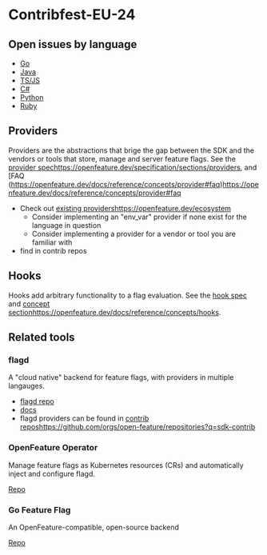 # Contribfest-EU-24

## Open issues by language

- [Go](https://github.com/search?q=org%3Aopen-feature+type%3Aissue+label%3Acontribfest+state%3Aopen+language%3AGo+&type=issues&state=open)
- [Java](https://github.com/search?q=org%3Aopen-feature+type%3Aissue+label%3Acontribfest+state%3Aopen+language%3Ajava+&type=issues&state=open)
- [TS/JS](https://github.com/search?q=org%3Aopen-feature+type%3Aissue+label%3Acontribfest+state%3Aopen+language%3ATypescript+&type=issues&state=open)
- [C#](https://github.com/search?q=org%3Aopen-feature+type%3Aissue+label%3Acontribfest+language%3AC%23+++&type=issues&state=open)
- [Python](https://github.com/search?q=org%3Aopen-feature+type%3Aissue+label%3Acontribfest+state%3Aopen+language%3Apython+&type=issues&state=open)
- [Ruby](https://github.com/search?q=org%3Aopen-feature+type%3Aissue+label%3Acontribfest+state%3Aopen+language%3Aruby+&type=issues&state=open)

## Providers

Providers are the abstractions that brige the gap between the SDK and the vendors or tools that store, manage and server feature flags.
See the [provider spec](https://openfeature.dev/specification/sections/providers)https://openfeature.dev/specification/sections/providers, and [FAQ (https://openfeature.dev/docs/reference/concepts/provider#faq)https://openfeature.dev/docs/reference/concepts/provider#faq

- Check out [existing providers](https://openfeature.dev/ecosystem)https://openfeature.dev/ecosystem
  - Consider implementing an "env_var" provider if none exist for the language in question
  - Consider implementing a provider for a vendor or tool you are familiar with
- find in contrib repos
 
## Hooks

Hooks add arbitrary functionality to a flag evaluation.
See the [hook spec](https://openfeature.dev/specification/sections/hooks) and [concept section](https://openfeature.dev/docs/reference/concepts/hooks)https://openfeature.dev/docs/reference/concepts/hooks.

## Related tools

### flagd

A "cloud native" backend for feature flags, with providers in multiple langauges.

- [flagd repo](https://github.com/open-feature/flagd)
- [docs](https://flagd.dev/)
- flagd providers can be found in [contrib repos](https://github.com/orgs/open-feature/repositories?q=sdk-contrib)https://github.com/orgs/open-feature/repositories?q=sdk-contrib

### OpenFeature Operator

Manage feature flags as Kubernetes resources (CRs) and automatically inject and configure flagd.

[Repo](https://github.com/open-feature/open-feature-operator)

### Go Feature Flag

An OpenFeature-compatible, open-source backend

[Repo](https://github.com/thomaspoignant/go-feature-flag)


